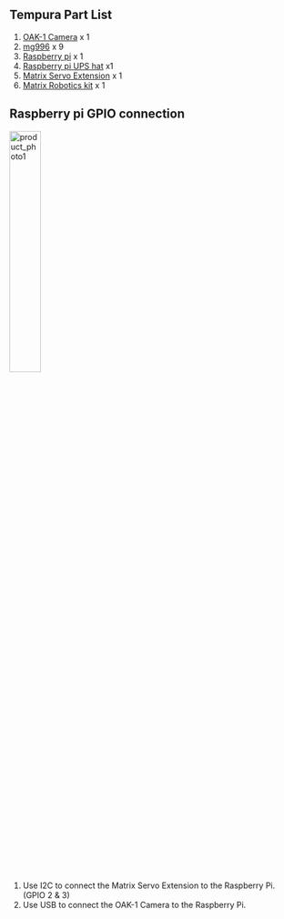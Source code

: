 ## Tempura Part List
1. [OAK-1 Camera](https://store.opencv.ai/products/oak-1) x 1
2. [mg996](https://www.jin-hua.com.tw/webc/html/product/show.aspx?num=30787) x 9
3. [Raspberry pi](https://www.raspberrypi.com/products/raspberry-pi-3-model-b/) x 1
4. [Raspberry pi UPS hat]() x1
5. [Matrix Servo Extension]() x 1
6. [Matrix Robotics kit]() x 1

## Raspberry pi GPIO connection
<img src="https://docs.microsoft.com/zh-tw/windows/iot-core/media/pinmappingsrpi/rp2_pinout.png" alt="product_photo1"  width="33%"> <br><br>
1. Use I2C to connect the Matrix Servo Extension to the Raspberry Pi. (GPIO 2 & 3) <br>
2. Use USB to connect the OAK-1 Camera to the Raspberry Pi. <br>
